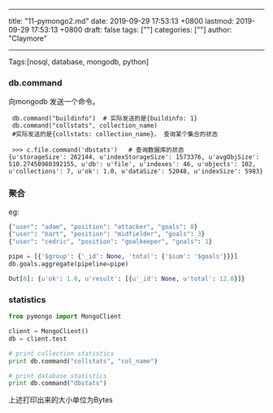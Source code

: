 
---
title: "11-pymongo2.md"
date: 2019-09-29 17:53:13 +0800
lastmod: 2019-09-29 17:53:13 +0800
draft: false
tags: [""]
categories: [""]
author: "Claymore"

---
Tags:[nosql, database, mongodb, python]

### db.command

向mongodb 发送一个命令。

```
 db.command("buildinfo")  # 实际发送的是{buildinfo: 1}
 db.command("collstats", collection_name) 
 #实际发送的是{collstats: collection_name}， 查询某个集合的状态
 
 >>> c.file.command('dbstats')   # 查询数据库的状态
{u'storageSize': 262144, u'indexStorageSize': 1573376, u'avgObjSize': 510.27450980392155, u'db': u'file', u'indexes': 46, u'objects': 102, u'collections': 7, u'ok': 1.0, u'dataSize': 52048, u'indexSize': 5983}

```





### 聚合



eg:

```python
{"user": "adam", "position": "attacker", "goals": 8}
{"user": "bart", "position": "midfielder", "goals": 3}
{"user": "cedric", "position": "goalkeeper", "goals": 1}

pipe = [{'$group': {'_id': None, 'total': {'$sum': '$goals'}}}]
db.goals.aggregate(pipeline=pipe)

Out[8]: {u'ok': 1.0, u'result': [{u'_id': None, u'total': 12.0}]}
```







### statistics

```python
from pymongo import MongoClient

client = MongoClient()
db = client.test

# print collection statistics
print db.command("collstats", "col_name") 

# print database statistics
print db.command("dbstats")
```

上述打印出来的大小单位为Bytes


